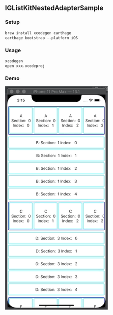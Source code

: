 ## IGListKitNestedAdapterSample

### Setup

```
brew install xcodegen carthage
carthage bootstrap --platform iOS
```

### Usage

```
xcodegen
open xxx.xcodeproj
```

### Demo

![sample](./Doc/sample.gif)
